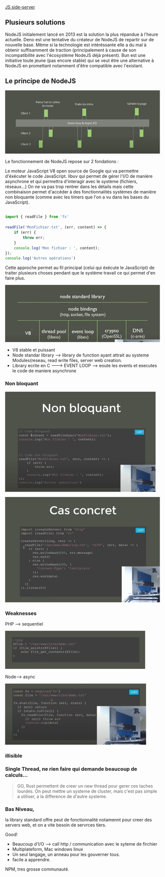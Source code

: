 [JS side-server](https://grafikart.fr/tutoriels/javascript-server-nodejs-2080#autoplay)

## Plusieurs solutions

NodeJS initialement lancé en 2013 est la solution la plus répandue à l'heure actuelle.
Deno est une tentative du créateur de NodeJS de repartir sur de nouvelle base. Même si la technologie est intéréssante elle a du mal à obtenir suffisamment de traction (principalement à cause de son incompatibilité avec l'écosystème NodeJS déjà présent).
Bun est une initiative toute jeune (pas encore stable) qui se veut être une alternative à NodeJS en promettant notamment d'être compatible avec l'existant.

## Le principe de NodeJS

![](https://github.com/z-bj/NodeJs_doc/blob/master/2023-02-17%2008_41_59-JavaScript%20c%C3%B4t%C3%A9%20serveur%20%E2%80%94%20Formation%20Apprendre%20le%20JavaScript%20_%20Grafikart%20-%20Brave.jpg)

Le fonctionnement de NodeJS repose sur 2 fondations :

Le moteur JavaScript V8 open source de Google qui va permettre d'éxécuter le code JavaScript.
libuv qui permet de gérer l'I/O de manière asynchrone et qui permettra d'interagir avec le système (fichiers, réseaux...)
On ne va pas trop rentrer dans les détails mais cette combinaison permet d'accéder à des fonctionnalités systèmes de manière non bloquante (comme avec les timers que l'on a vu dans les bases du JavaScript).

``` javascript

import { readFile } from 'fs'

readFile('MonFichier.txt', (err, content) => {
    if (err) {
        throw err;
    }
    console.log('Mon fichier : ', content); 
});
console.log('Autres opérations')

```

Cette approche permet au fil principal (celui qui éxécute le JavaScript) de traiter plusieurs choses pendant que le système travail ce qui permet d'en faire plus.



![structure](https://github.com/z-bj/NodeJs_doc/blob/master/2023-02-17%2008_32_23-JavaScript%20c%C3%B4t%C3%A9%20serveur%20%E2%80%94%20Formation%20Apprendre%20le%20JavaScript%20_%20Grafikart%20-%20Brave.jpg)

- V8 stable et puissant
- Node standar library --> library de function ayant attrait au systeme  Modules(reseau, read write files, server web creation.
- Library ecrite en C ---> EVENT LOOP --> eoute les events et executes le code de maniere asynchrone

### Non bloquant

![screen](https://github.com/z-bj/NodeJs_doc/blob/master/2023-02-17%2008_40_15-JavaScript%20c%C3%B4t%C3%A9%20serveur%20%E2%80%94%20Formation%20Apprendre%20le%20JavaScript%20_%20Grafikart%20-%20Brave.jpg)

![](https://github.com/z-bj/NodeJs_doc/blob/master/2023-02-17%2008_43_44-JavaScript%20c%C3%B4t%C3%A9%20serveur%20%E2%80%94%20Formation%20Apprendre%20le%20JavaScript%20_%20Grafikart%20-%20Brave.jpg)

### Weaknesses 


PHP --> sequentiel

![](https://github.com/z-bj/NodeJs_doc/blob/master/2023-02-17%2008_45_53-JavaScript%20c%C3%B4t%C3%A9%20serveur%20%E2%80%94%20Formation%20Apprendre%20le%20JavaScript%20_%20Grafikart%20-%20Brave.jpg)

Node--> async

![](https://github.com/z-bj/NodeJs_doc/blob/master/2023-02-17%2008_46_42-JavaScript%20c%C3%B4t%C3%A9%20serveur%20%E2%80%94%20Formation%20Apprendre%20le%20JavaScript%20_%20Grafikart%20-%20Brave.jpg)

### illisible

### Single Thread, ne rien faire qui demande beaucoup de calculs...
> GO, Rust permettent de creer un new thread pour gerer ces taches lourdes.
On peut mettre un systeme de cluster, mais c'est pas simple a utiliser, a la difference de d'autre systeme.

### Bas Niveau, 
la library standard offre peut de fonctionnalité notamennt pour creer des servers web, et on a vite besoin de servrces tiers.

Good!

- Beaucoup d'I/O --> call http / communication avec le syteme de firchier
- Multiplateform, Mac windows linux
- Un seul langage, un anneau pour les gouverner tous.
- facile a apprendre.

NPM, tres grosse communauté.


